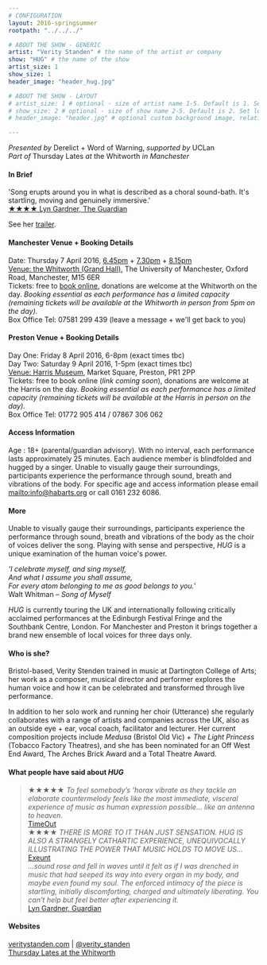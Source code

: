 ```yaml
---
# CONFIGURATION
layout: 2016-springsummer
rootpath: "../../../"

# ABOUT THE SHOW - GENERIC
artist: "Verity Standen" # the name of the artist or company
show: "HUG" # the name of the show
artist_size: 1
show_size: 1
header_image: "header_hug.jpg"    

# ABOUT THE SHOW - LAYOUT
# artist_size: 1 # optional - size of artist name 1-5. Default is 1. Set longer names to lower values
# show_size: 2 # optional - size of show name 2-5. Default is 2. Set longer names to lower values
# header_image: "header.jpg" # optional custom background image, relative to current page

---
```

*Presented by* Derelict + Word of Warning, *supported by* UCLan<br>*Part of* Thursday Lates *at* the Whitworth *in Manchester*         
       
#### In Brief      
'Song erupts around you in what is described as a choral sound-bath. It's startling, moving and genuinely immersive.'<br><a href="http://www.theguardian.com/stage/2014/jul/20/latitude-festival-theatre-review" target="_blank">★★★★ Lyn Gardner, The Guardian</a>
        
See her <a href="http://youtu.be/pCHcVPjJWRU" target="_blank">trailer</a>.          
        
#### Manchester Venue + Booking Details        
Date: Thursday 7 April 2016, <a href="http://www.wegottickets.com/event/353698" target="_blank">6.45pm</a> + <a href="http://www.wegottickets.com/event/353699" target="_blank">7.30pm</a> + <a href="http://www.wegottickets.com/event/353700" target="_blank">8.15pm</a>        
<a href="http://www.whitworth.manchester.ac.uk/visit/gettinghere" target="_blank">Venue: the Whitworth (Grand Hall)</a>, The University of Manchester, Oxford Road, Manchester, M15 6ER             
Tickets: free to <a href="http://www.wegottickets.com/wordofwarning" target="_blank">book online</a>, donations are welcome at the Whitworth on the day. *Booking essential as each performance has a limited capacity (remaining tickets will be available at the Whitworth in person from 5pm on the day).*            
Box Office Tel: 07581 299 439 (leave a message + we'll get back to you)         
         
#### Preston Venue + Booking Details          
Day One: Friday 8 April 2016, 6-8pm (exact times tbc)          
Day Two: Saturday 9 April 2016, 1-5pm (exact times tbc)          
<a href="http://www.harrismuseum.org.uk/your-visit/23-getting-here" target="_blank">Venue: Harris Museum</a>, Market Square, Preston, PR1 2PP             
Tickets: free to book online (*link coming soon*), donations are welcome at the Harris on the day. *Booking essential as each performance has a limited capacity (remaining tickets will be available at the Harris in person on the day).*       
Box Office Tel: 01772 905 414 / 07867 306 062       
          
#### Access Information        
Age : 18+ (parental/guardian advisory). With no interval, each performance lasts approximately 25 minutes. Each audience member is blindfolded and hugged by a singer. Unable to visually gauge their surroundings, participants experience the performance through sound, breath and vibrations of the body. For specific age and access information please email <mailto:info@habarts.org> or call 0161 232 6086.     
             
#### More      
Unable to visually gauge their surroundings, participants experience the performance through sound, breath and vibrations of the body as the choir of voices deliver the song. Playing with sense and perspective, *HUG* is a unique examination of the human voice's power.            
        
*'I celebrate myself, and sing myself,<br>And what I assume you shall assume,<br>For every atom belonging to me as good belongs to you.'*<br>Walt Whitman – *Song of Myself*        

*HUG* is currently touring the UK and internationally following critically acclaimed performances at the Edinburgh Festival Fringe and the 
Southbank Centre, London. For Manchester and Preston it brings together a brand new ensemble of local voices for three days only.   
         
#### Who is she?     
Bristol-based, Verity Stenden trained in music at Dartington College of Arts; her work as a composer, musical director and performer explores the human voice and how it can be celebrated and transformed through live performance.            
         
In addition to her solo work and running her choir (Utterance) she regularly collaborates with a range of artists and companies across the UK, also as an outside eye + ear, vocal coach, facilitator and lecturer. Her current composition projects include *Medusa* (Bristol Old Vic) + *The Light Princess* (Tobacco Factory Theatres), and she has been nominated for an Off West End Award, The Arches Brick Award and a Total Theatre Award.           
        
#### What people have said about *HUG*        
>★★★★★ *To feel somebody’s 'horax vibrate as they tackle an elaborate countermelody feels like the most immediate, visceral experience of music as human expression possible… like an antenna to heaven.*<br><a href="http://URL" target="_blank">TimeOut</a>        
>★★★★ *THERE IS MORE TO IT THAN JUST SENSATION. HUG IS ALSO A STRANGELY CATHARTIC EXPERIENCE, UNEQUIVOCALLY ILLUSTRATING THE POWER THAT MUSIC HOLDS TO MOVE US…*<br><a href="http://URL" target="_blank">Exeunt</a>        
>*…sound rose and fell in waves until it felt as if I was drenched in music that had seeped its way into every organ in my body, and maybe even found my soul. The enforced intimacy of the piece is startling, initially discomforting, charged and ultimately liberating. You can't help but feel better after experiencing it.*<br><a href="http://www.theguardian.com/stage/theatreblog/2014/aug/08/edinburgh-festival-2014-new-levels-intimacy-verity-standen" target="_blank">Lyn Gardner, Guardian</a>            
         
#### Websites          
<a href="http://veritystanden.com" target="_blank">veritystanden.com</a> | <a href="http://twitter.com/verity_standen" target="_blank">@verity_standen</a><br><a href="http://www.whitworth.manchester.ac.uk/whats-on/events/thursdaylates" target="_blank">Thursday Lates at the Whitworth</a>

